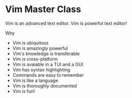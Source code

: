 # Vim Master Class

Vim is an advanced text editor. Vim is powerful text editor!

Why 

- Vim is ubiquitous
- Vim is amazingly powerful
- Vim's knowledge is transferable
- Vim is cross-platform
- Vim is avaiable in a TUI and a GUI
- Vim has syntax highlighting
- Commands are easy to remember
- Vim is like a language
- Vim is thoroughly documented
- Vim is fun!
